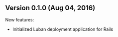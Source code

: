 ## Version 0.1.0 (Aug 04, 2016)

New features:
  * Initialized Luban deployment application for Rails
